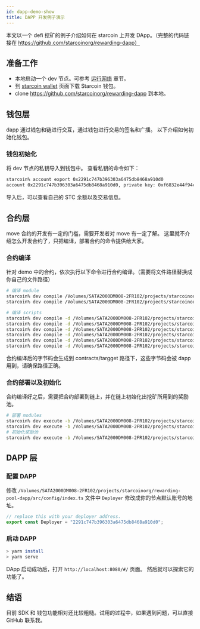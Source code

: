 ```yaml
---
id: dapp-demo-show
title: DAPP 开发例子演示
---
```


本文以一个 defi 挖矿的例子介绍如何在 starcoin 上开发 DApp。（完整的代码链接在 https://github.com/starcoinorg/rewarding-dapp）

## 准备工作

- 本地启动一个 dev 节点。可参考 [运行网络](./runnetwork.zh.md) 章节。
- 到 [starcoin wallet](https://github.com/starcoinorg/starcoin_wallet_flutter/releases) 页面下载 Starcoin 钱包。
- clone https://github.com/starcoinorg/rewarding-dapp  到本地。

## 钱包层

dapp 通过钱包和链进行交互，通过钱包进行交易的签名和广播。
以下介绍如何初始化钱包。
### 钱包初始化

将 dev 节点的私钥导入到钱包中。
查看私钥的命令如下：
``` bash
starcoin% account export 0x2291c747b396303a6475db8468a910d0
account 0x2291c747b396303a6475db8468a910d0, private key: 0xf6832e44f94c95606d2ab895b719e6d2811047115a84d87646abb4ee7393bf29
```
导入后，可以查看自己的 STC 余额以及交易信息。

## 合约层

move 合约的开发有一定的门槛，需要开发者对 move 有一定了解。
这里就不介绍怎么开发合约了，只把编译，部署合约的命令提供给大家。
### 合约编译

针对 demo 中的合约，依次执行以下命令进行合约编译。（需要将文件路径替换成你自己的文件路径）
``` bash
# 编译 module
starcoin% dev compile /Volumes/SATA2000DM008-2FR102/projects/starcoinorg/rewarding-pool-dapp/contracts/modules/RewardPool.move -o /Volumes/SATA2000DM008-2FR102/projects/starcoinorg/rewarding-pool-dapp/contracts/target/modules
starcoin% dev compile /Volumes/SATA2000DM008-2FR102/projects/starcoinorg/rewarding-pool-dapp/contracts/modules/CoCo.move -o /Volumes/SATA2000DM008-2FR102/projects/starcoinorg/rewarding-pool-dapp/contracts/target/modules

# 编译 scripts
starcoin% dev compile -d /Volumes/SATA2000DM008-2FR102/projects/starcoinorg/rewarding-pool-dapp/contracts/modules -o /Volumes/SATA2000DM008-2FR102/projects/starcoinorg/rewarding-pool-dapp/contracts/target /Volumes/SATA2000DM008-2FR102/projects/starcoinorg/rewarding-pool-dapp/contracts/scripts/create_coco_and_pool.move
starcoin% dev compile -d /Volumes/SATA2000DM008-2FR102/projects/starcoinorg/rewarding-pool-dapp/contracts/modules -o /Volumes/SATA2000DM008-2FR102/projects/starcoinorg/rewarding-pool-dapp/contracts/target /Volumes/SATA2000DM008-2FR102/projects/starcoinorg/rewarding-pool-dapp/contracts/scripts/create_coco.move
starcoin% dev compile -d /Volumes/SATA2000DM008-2FR102/projects/starcoinorg/rewarding-pool-dapp/contracts/modules -o /Volumes/SATA2000DM008-2FR102/projects/starcoinorg/rewarding-pool-dapp/contracts/target /Volumes/SATA2000DM008-2FR102/projects/starcoinorg/rewarding-pool-dapp/contracts/scripts/create_pool.move
starcoin% dev compile -d /Volumes/SATA2000DM008-2FR102/projects/starcoinorg/rewarding-pool-dapp/contracts/modules -o /Volumes/SATA2000DM008-2FR102/projects/starcoinorg/rewarding-pool-dapp/contracts/target /Volumes/SATA2000DM008-2FR102/projects/starcoinorg/rewarding-pool-dapp/contracts/scripts/exit_pool.move
starcoin% dev compile -d /Volumes/SATA2000DM008-2FR102/projects/starcoinorg/rewarding-pool-dapp/contracts/modules -o /Volumes/SATA2000DM008-2FR102/projects/starcoinorg/rewarding-pool-dapp/contracts/target /Volumes/SATA2000DM008-2FR102/projects/starcoinorg/rewarding-pool-dapp/contracts/scripts/stake.move
starcoin% dev compile -d /Volumes/SATA2000DM008-2FR102/projects/starcoinorg/rewarding-pool-dapp/contracts/modules -o /Volumes/SATA2000DM008-2FR102/projects/starcoinorg/rewarding-pool-dapp/contracts/target /Volumes/SATA2000DM008-2FR102/projects/starcoinorg/rewarding-pool-dapp/contracts/scripts/withdraw_rewards.move
```

合约编译后的字节码会生成到 contracts/targget 路径下，这些字节码会被 dapp 用到，请确保路径正确。

### 合约部署以及初始化

合约编译好之后，需要把合约部署到链上，并在链上初始化出挖矿所用到的奖励池。


```bash
# 部署 modules
starcoin% dev execute -b /Volumes/SATA2000DM008-2FR102/projects/starcoinorg/rewarding-pool-dapp/contracts/target/modules/RewardPool.mv
starcoin% dev execute -b /Volumes/SATA2000DM008-2FR102/projects/starcoinorg/rewarding-pool-dapp/contracts/target/modules/CoCo.mv
# 初始化奖励池
starcoin% dev execute -b /Volumes/SATA2000DM008-2FR102/projects/starcoinorg/rewarding-pool-dapp/contracts/target/create_coco_and_pool.mv --type_tag 0x1::STC::STC --arg 10000000u128 --arg 3600
```

## DAPP 层
### 配置 DAPP

修改  `/Volumes/SATA2000DM008-2FR102/projects/starcoinorg/rewarding-pool-dapp/src/config/index.ts` 文件中 `Deployer` 修改成你的节点默认账号的地址。

``` javascript
// replace this with your deployer address.
export const Deployer = "2291c747b396303a6475db8468a910d0";
```

### 启动 DAPP

``` bash
> yarn install
> yarn serve
```

DApp 启动成功后，打开 `http://localhost:8080/#/` 页面。
然后就可以探索它的功能了。


## 结语

目前 SDK 和 钱包功能相对还比较粗糙。试用的过程中，如果遇到问题，可以直接 GitHub 联系我。
